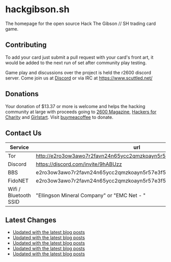 # hackgibson.sh
The homepage for the open source Hack The Gibson // SH trading card game.


## Contributing

To add your card just submit a pull request with your card's front art, it would be added to the next run of set after community play testing.

Game play and discussions over the project is held the r2600 discord server. Come join us at [Discord](https://discord.com/invite/9hABUzz) or via IRC at https://www.scuttled.net/


## Donations

Your donation of $13.37 or more is welcome and helps the hacking community at large with proceeds going to [2600 Magazine](https://2600.com/), [Hackers for Charity](https://hackersforcharity.org) and [Girlstart](https://girlstart.org).  Visit [buymeacoffee](https://www.buymeacoffee.com/hackgibson.sh) to donate.


## Contact Us

Service | url
-|-
Tor | http://e2ro3ow3awo7r2favn24n65ycc2qmzkoayn5r57e3f56nvjwdcgg32ad.onion
Discord | https://discord.com/invite/9hABUzz
BBS | e2ro3ow3awo7r2favn24n65ycc2qmzkoayn5r57e3f56nvjwdcgg32ad.onion:23
FidoNET | e2ro3ow3awo7r2favn24n65ycc2qmzkoayn5r57e3f56nvjwdcgg32ad.onion:24554
Wifi / Bluetooth SSID | "Ellingson Mineral Company" or "EMC Net - <fidonet address>"

## Latest Changes
<!-- BLOG-POST-LIST:START -->
- [Updated with the latest blog posts](https://github.com/DFW2600/hackgibson.sh/commit/567006c47cbe7f9783a38bf719bd96b5b9d4ecb5)
- [Updated with the latest blog posts](https://github.com/DFW2600/hackgibson.sh/commit/8da8caaafef01cc7a86e6b9a10d54edc878e7fea)
- [Updated with the latest blog posts](https://github.com/DFW2600/hackgibson.sh/commit/d3e1abdea0602caef9b66f784cd4d99d5e4f2c89)
- [Updated with the latest blog posts](https://github.com/DFW2600/hackgibson.sh/commit/d9621e340c309a573f6080c51619472cbd2f33f3)
- [Updated with the latest blog posts](https://github.com/DFW2600/hackgibson.sh/commit/3ffdaaf8ebe8dcfe14df70dd6a060dec572343ad)
<!-- BLOG-POST-LIST:END -->
